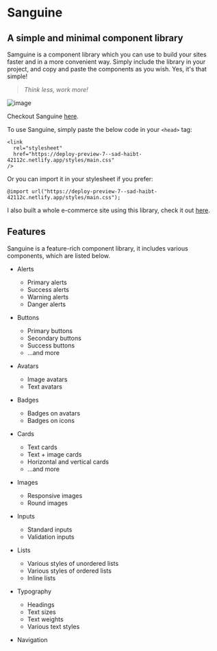 # Sanguine

## A simple and minimal component library

Samguine is a component library which you can use to build your sites faster and in a more convenient way. Simply include the library in your project, and copy and paste the components as you wish. Yes, it's that simple!

> _Think less, work more!_

![image](https://user-images.githubusercontent.com/84724590/155180487-88a3a4bc-9761-42dc-8977-4f748cddcd13.png)

Checkout Sanguine [here][sanguine].

To use Sanguine, simply paste the below code in your `<head>` tag:

```
<link
  rel="stylesheet"
  href="https://deploy-preview-7--sad-haibt-42112c.netlify.app/styles/main.css"
/>
```

Or you can import it in your stylesheet if you prefer:

```
@import url("https://deploy-preview-7--sad-haibt-42112c.netlify.app/styles/main.css");
```

I also built a whole e-commerce site using this library, check it out [here][sanguine-store].

## Features

Sanguine is a feature-rich component library, it includes various components, which are listed below.

- Alerts

  - Primary alerts
  - Success alerts
  - Warning alerts
  - Danger alerts

- Buttons

  - Primary buttons
  - Secondary buttons
  - Success buttons
  - ...and more

- Avatars

  - Image avatars
  - Text avatars

- Badges

  - Badges on avatars
  - Badges on icons

- Cards

  - Text cards
  - Text + image cards
  - Horizontal and vertical cards
  - ...and more

- Images

  - Responsive images
  - Round images

- Inputs

  - Standard inputs
  - Validation inputs

- Lists

  - Various styles of unordered lists
  - Various styles of ordered lists
  - Inline lists

- Typography

  - Headings
  - Text sizes
  - Text weights
  - Various text styles

- Navigation

[sanguine]: https://deploy-preview-7--sad-haibt-42112c.netlify.app
[sanguine-store]: https://inspiring-shockley-7171f7.netlify.app
